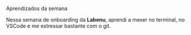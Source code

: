 Aprendizados da semana

Nessa semana de onboarding da **Labenu**, aprendi a mexer no terminal, no VSCode e me estressar bastante com o git.